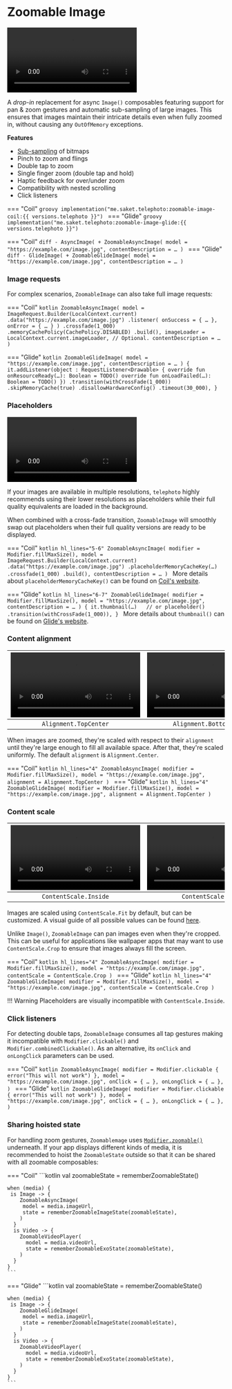 # Zoomable Image

![type:video](../assets/demo_small.mp4)

A _drop-in_ replacement for async `Image()` composables featuring support for pan & zoom gestures and automatic sub-sampling of large images. This ensures that images maintain their intricate details even when fully zoomed in, without causing any `OutOfMemory` exceptions. 

**Features**

- [Sub-sampling](sub-sampling.md) of bitmaps
- Pinch to zoom and flings
- Double tap to zoom
- Single finger zoom (double tap and hold)
- Haptic feedback for over/under zoom
- Compatibility with nested scrolling
- Click listeners

=== "Coil"
    ```groovy
    implementation("me.saket.telephoto:zoomable-image-coil:{{ versions.telephoto }}")
    ```
=== "Glide"
    ```groovy
    implementation("me.saket.telephoto:zoomable-image-glide:{{ versions.telephoto }}")
    ```
<!-- Invisible separator for tabbed code blocks -->
=== "Coil"
    ```diff
    - AsyncImage(
    + ZoomableAsyncImage(
        model = "https://example.com/image.jpg",
        contentDescription = …
      )
    ```
=== "Glide"
    ```diff
    - GlideImage(
    + ZoomableGlideImage(
        model = "https://example.com/image.jpg",
        contentDescription = …
      )
    ```

### Image requests

For complex scenarios, `ZoomableImage` can also take full image requests: 

=== "Coil"
    ```kotlin
    ZoomableAsyncImage(
      model = ImageRequest.Builder(LocalContext.current)
        .data("https://example.com/image.jpg")
        .listener(
          onSuccess = { … },
          onError = { … }
        )
        .crossfade(1_000)
        .memoryCachePolicy(CachePolicy.DISABLED)
        .build(),
      imageLoader = LocalContext.current.imageLoader, // Optional.
      contentDescription = …
    )
    ```

=== "Glide"
    ```kotlin
    ZoomableGlideImage(
      model = "https://example.com/image.jpg",
      contentDescription = …
    ) {
      it.addListener(object : RequestListener<Drawable> {
          override fun onResourceReady(…): Boolean = TODO()
          override fun onLoadFailed(…): Boolean = TODO()
        })
        .transition(withCrossFade(1_000))
        .skipMemoryCache(true)
        .disallowHardwareConfig()
        .timeout(30_000),
    }
    ```

### Placeholders

![type:video](../assets/placeholders_small.mp4)

If your images are available in multiple resolutions, `telephoto` highly recommends using their lower resolutions as placeholders while their full quality equivalents are loaded in the background.

When combined with a cross-fade transition, `ZoomableImage` will smoothly swap out placeholders when their full quality versions are ready to be displayed.

=== "Coil"
    ```kotlin hl_lines="5-6"
    ZoomableAsyncImage(
      modifier = Modifier.fillMaxSize(),
      model = ImageRequest.Builder(LocalContext.current)
        .data("https://example.com/image.jpg")
        .placeholderMemoryCacheKey(…)
        .crossfade(1_000)
        .build(),
      contentDescription = …
    )
    ```
    More details about `placeholderMemoryCacheKey()` can be found on [Coil's website](https://coil-kt.github.io/coil/recipes/#using-a-memory-cache-key-as-a-placeholder).

=== "Glide"
    ```kotlin hl_lines="6-7"
    ZoomableGlideImage(
      modifier = Modifier.fillMaxSize(),
      model = "https://example.com/image.jpg",
      contentDescription = …
    ) {
      it.thumbnail(…)   // or placeholder()
        .transition(withCrossFade(1_000)),
    }
    ```
    More details about `thumbnail()` can be found on [Glide's website](https://bumptech.github.io/glide/doc/options.html#thumbnail-requests).

### Content alignment

| ![type:video](../assets/alignment_top_small.mp4) | ![type:video](../assets/alignment_bottom_small.mp4) |
|:------------------------------------------------:|:---------------------------------------------------:|
|              `Alignment.TopCenter`               |              `Alignment.BottomCenter`               | 

When images are zoomed, they're scaled with respect to their `alignment` until they're large enough to fill all available space. After that, they're scaled uniformly. The default `alignment` is `Alignment.Center`.

=== "Coil"
    ```kotlin hl_lines="4"
    ZoomableAsyncImage(
      modifier = Modifier.fillMaxSize(),
      model = "https://example.com/image.jpg",
      alignment = Alignment.TopCenter
    )
    ```
=== "Glide"
    ```kotlin hl_lines="4"
    ZoomableGlideImage(
      modifier = Modifier.fillMaxSize(),
      model = "https://example.com/image.jpg",
      alignment = Alignment.TopCenter
    )
    ```

### Content scale

| ![type:video](../assets/scale_inside_small.mp4) | ![type:video](../assets/scale_crop_small.mp4) |
|:-----------------------------------------------:|:---------------------------------------------:|
|              `ContentScale.Inside`              |              `ContentScale.Crop`              |

Images are scaled using `ContentScale.Fit` by default, but can be customized. A visual guide of all possible values can be found [here](https://developer.android.com/jetpack/compose/graphics/images/customize#content-scale).

Unlike `Image()`, `ZoomableImage` can pan images even when they're cropped. This can be useful for applications like wallpaper apps that may want to use `ContentScale.Crop` to ensure that images always fill the screen.

=== "Coil"
    ```kotlin hl_lines="4"
    ZoomableAsyncImage(
      modifier = Modifier.fillMaxSize(),
      model = "https://example.com/image.jpg",
      contentScale = ContentScale.Crop
    )
    ```
=== "Glide"
    ```kotlin hl_lines="4"
    ZoomableGlideImage(
      modifier = Modifier.fillMaxSize(),
      model = "https://example.com/image.jpg",
      contentScale = ContentScale.Crop
    )
    ```

!!! Warning
    Placeholders are visually incompatible with `ContentScale.Inside`.

### Click listeners
For detecting double taps, `ZoomableImage` consumes all tap gestures making it incompatible with `Modifier.clickable()` and `Modifier.combinedClickable()`. As an alternative, its `onClick` and `onLongClick` parameters can be used.

=== "Coil"
    ```kotlin
    ZoomableAsyncImage(
      modifier = Modifier.clickable { error("This will not work") },
      model = "https://example.com/image.jpg",
      onClick = { … },
      onLongClick = { … },
    )
    ```
=== "Glide"
    ```kotlin
    ZoomableGlideImage(
      modifier = Modifier.clickable { error("This will not work") },
      model = "https://example.com/image.jpg",
      onClick = { … },
      onLongClick = { … },
    )
    ```


### Sharing hoisted state

For handling zoom gestures, `Zoomablemage` uses [`Modifier.zoomable()`](../zoomable/index.md) underneath. If your app displays different kinds of media, it is recommended to hoist the `ZoomableState` outside so that it can be shared with all zoomable composables:

=== "Coil"
    ```kotlin
    val zoomableState = rememberZoomableState()

    when (media) {
     is Image -> {
        ZoomableAsyncImage(
         model = media.imageUrl,
         state = rememberZoomableImageState(zoomableState),
        )
      }
      is Video -> {
        ZoomableVideoPlayer(
          model = media.videoUrl,
          state = rememberZoomableExoState(zoomableState),
        )
      }
    }
    ```
=== "Glide"
    ```kotlin
    val zoomableState = rememberZoomableState()

    when (media) {
     is Image -> {
        ZoomableGlideImage(
         model = media.imageUrl,
         state = rememberZoomableImageState(zoomableState),
        )
      }
      is Video -> {
        ZoomableVideoPlayer(
          model = media.videoUrl,
          state = rememberZoomableExoState(zoomableState),
        )
      }
    }
    ```
